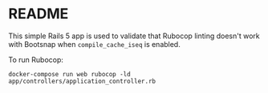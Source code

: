 # README

This simple Rails 5 app is used to validate that Rubocop linting doesn't work with
Bootsnap when `compile_cache_iseq` is enabled.

To run Rubocop:
 
```
docker-compose run web rubocop -ld app/controllers/application_controller.rb
```
